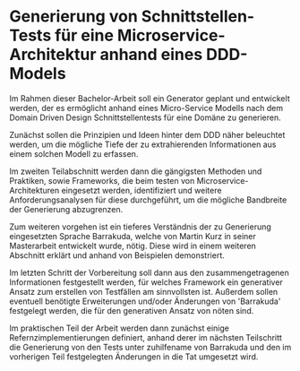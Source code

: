 # Generierung von Schnittstellen-Tests für eine Microservice-Architektur anhand eines DDD-Models

Im Rahmen dieser Bachelor-Arbeit soll ein Generator geplant und entwickelt werden, der es ermöglicht anhand eines Micro-Service Modells nach dem Domain Driven Design Schnittstellentests für eine Domäne zu generieren.

Zunächst sollen die Prinzipien und Ideen hinter dem DDD näher beleuchtet werden, um die mögliche Tiefe der zu extrahierenden Informationen aus einem solchen Modell zu erfassen.

Im zweiten Teilabschnitt werden dann die gängigsten Methoden und Praktiken, sowie Frameworks, die beim testen von Microservice-Architekturen eingesetzt werden, identifiziert und weitere Anforderungsanalysen für diese durchgeführt, um die mögliche Bandbreite der Generierung abzugrenzen.

Zum weiteren vorgehen ist ein tieferes Verständnis der zu Generierung eingesetzten Sprache Barrakuda, welche von Martin Kurz in seiner Masterarbeit entwickelt wurde, nötig. Diese wird in einem weiteren Abschnitt erklärt und anhand von Beispielen demonstriert.

Im letzten Schritt der Vorbereitung soll dann aus den zusammengetragenen Informationen festgestellt werden, für welches Framework ein generativer Ansatz zum erstellen von Testfällen am sinnvollsten ist. Außerdem sollen eventuell benötigte Erweiterungen und/oder Änderungen von 'Barrakuda' festgelegt werden, die für den generativen Ansatz von nöten sind.

Im praktischen Teil der Arbeit werden dann zunächst einige Refernzimplementierungen definiert, anhand derer im nächsten Teilschritt die Generierung von den Tests unter zuhilfename von Barrakuda und den im vorherigen Teil festgelegten Änderungen in die Tat umgesetzt wird.